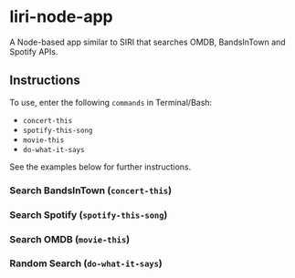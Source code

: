 # liri-node-app
A Node-based app similar to SIRI that searches OMDB, BandsInTown and Spotify APIs.

## Instructions
To use, enter the following `commands` in Terminal/Bash:

* `concert-this`
* `spotify-this-song`
* `movie-this`
* `do-what-it-says`

See the examples below for further instructions.

### Search BandsInTown (`concert-this`)


### Search Spotify (`spotify-this-song`)


### Search OMDB (`movie-this`)


### Random Search (`do-what-it-says`)

